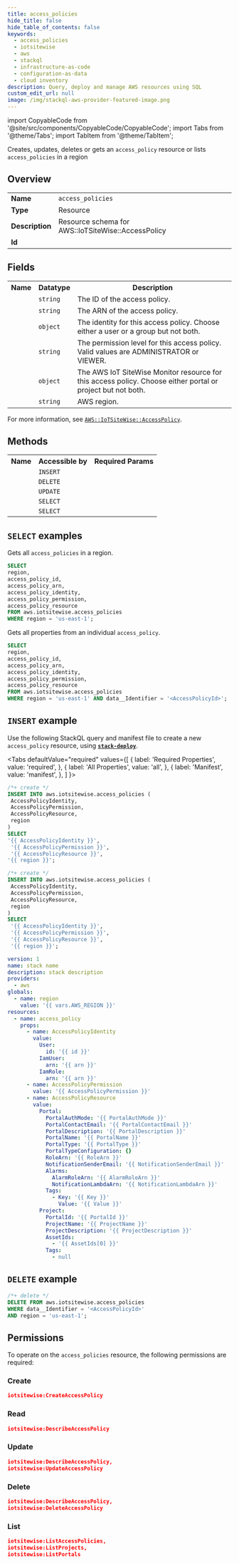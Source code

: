 ```yaml
---
title: access_policies
hide_title: false
hide_table_of_contents: false
keywords:
  - access_policies
  - iotsitewise
  - aws
  - stackql
  - infrastructure-as-code
  - configuration-as-data
  - cloud inventory
description: Query, deploy and manage AWS resources using SQL
custom_edit_url: null
image: /img/stackql-aws-provider-featured-image.png
---
```


import CopyableCode from '@site/src/components/CopyableCode/CopyableCode';
import Tabs from '@theme/Tabs';
import TabItem from '@theme/TabItem';

Creates, updates, deletes or gets an <code>access_policy</code> resource or lists <code>access_policies</code> in a region

## Overview
<table>
<tbody>
<tr><td><b>Name</b></td><td><code>access_policies</code></td></tr>
<tr><td><b>Type</b></td><td>Resource</td></tr>
<tr><td><b>Description</b></td><td>Resource schema for AWS::IoTSiteWise::AccessPolicy</td></tr>
<tr><td><b>Id</b></td><td><CopyableCode code="aws.iotsitewise.access_policies" /></td></tr>
</tbody>
</table>

## Fields
<table>
<tbody>
<tr><th>Name</th><th>Datatype</th><th>Description</th></tr><tr><td><CopyableCode code="access_policy_id" /></td><td><code>string</code></td><td>The ID of the access policy.</td></tr>
<tr><td><CopyableCode code="access_policy_arn" /></td><td><code>string</code></td><td>The ARN of the access policy.</td></tr>
<tr><td><CopyableCode code="access_policy_identity" /></td><td><code>object</code></td><td>The identity for this access policy. Choose either a user or a group but not both.</td></tr>
<tr><td><CopyableCode code="access_policy_permission" /></td><td><code>string</code></td><td>The permission level for this access policy. Valid values are ADMINISTRATOR or VIEWER.</td></tr>
<tr><td><CopyableCode code="access_policy_resource" /></td><td><code>object</code></td><td>The AWS IoT SiteWise Monitor resource for this access policy. Choose either portal or project but not both.</td></tr>
<tr><td><CopyableCode code="region" /></td><td><code>string</code></td><td>AWS region.</td></tr>
</tbody>
</table>

For more information, see <a href="https://docs.aws.amazon.com/AWSCloudFormation/latest/UserGuide/aws-resource-iotsitewise-accesspolicy.html"><code>AWS::IoTSiteWise::AccessPolicy</code></a>.

## Methods

<table>
<tbody>
  <tr>
    <th>Name</th>
    <th>Accessible by</th>
    <th>Required Params</th>
  </tr>
  <tr>
    <td><CopyableCode code="create_resource" /></td>
    <td><code>INSERT</code></td>
    <td><CopyableCode code="AccessPolicyIdentity, AccessPolicyPermission, AccessPolicyResource, region" /></td>
  </tr>
  <tr>
    <td><CopyableCode code="delete_resource" /></td>
    <td><code>DELETE</code></td>
    <td><CopyableCode code="data__Identifier, region" /></td>
  </tr>
  <tr>
    <td><CopyableCode code="update_resource" /></td>
    <td><code>UPDATE</code></td>
    <td><CopyableCode code="data__Identifier, data__PatchDocument, region" /></td>
  </tr>
  <tr>
    <td><CopyableCode code="list_resources" /></td>
    <td><code>SELECT</code></td>
    <td><CopyableCode code="region" /></td>
  </tr>
  <tr>
    <td><CopyableCode code="get_resource" /></td>
    <td><code>SELECT</code></td>
    <td><CopyableCode code="data__Identifier, region" /></td>
  </tr>
</tbody>
</table>

## `SELECT` examples
Gets all <code>access_policies</code> in a region.
```sql
SELECT
region,
access_policy_id,
access_policy_arn,
access_policy_identity,
access_policy_permission,
access_policy_resource
FROM aws.iotsitewise.access_policies
WHERE region = 'us-east-1';
```
Gets all properties from an individual <code>access_policy</code>.
```sql
SELECT
region,
access_policy_id,
access_policy_arn,
access_policy_identity,
access_policy_permission,
access_policy_resource
FROM aws.iotsitewise.access_policies
WHERE region = 'us-east-1' AND data__Identifier = '<AccessPolicyId>';
```

## `INSERT` example

Use the following StackQL query and manifest file to create a new <code>access_policy</code> resource, using [__`stack-deploy`__](https://pypi.org/project/stack-deploy/).

<Tabs
    defaultValue="required"
    values={[
      { label: 'Required Properties', value: 'required', },
      { label: 'All Properties', value: 'all', },
      { label: 'Manifest', value: 'manifest', },
    ]
}>
<TabItem value="required">

```sql
/*+ create */
INSERT INTO aws.iotsitewise.access_policies (
 AccessPolicyIdentity,
 AccessPolicyPermission,
 AccessPolicyResource,
 region
)
SELECT 
'{{ AccessPolicyIdentity }}',
 '{{ AccessPolicyPermission }}',
 '{{ AccessPolicyResource }}',
'{{ region }}';
```
</TabItem>
<TabItem value="all">

```sql
/*+ create */
INSERT INTO aws.iotsitewise.access_policies (
 AccessPolicyIdentity,
 AccessPolicyPermission,
 AccessPolicyResource,
 region
)
SELECT 
 '{{ AccessPolicyIdentity }}',
 '{{ AccessPolicyPermission }}',
 '{{ AccessPolicyResource }}',
 '{{ region }}';
```
</TabItem>
<TabItem value="manifest">

```yaml
version: 1
name: stack name
description: stack description
providers:
  - aws
globals:
  - name: region
    value: '{{ vars.AWS_REGION }}'
resources:
  - name: access_policy
    props:
      - name: AccessPolicyIdentity
        value:
          User:
            id: '{{ id }}'
          IamUser:
            arn: '{{ arn }}'
          IamRole:
            arn: '{{ arn }}'
      - name: AccessPolicyPermission
        value: '{{ AccessPolicyPermission }}'
      - name: AccessPolicyResource
        value:
          Portal:
            PortalAuthMode: '{{ PortalAuthMode }}'
            PortalContactEmail: '{{ PortalContactEmail }}'
            PortalDescription: '{{ PortalDescription }}'
            PortalName: '{{ PortalName }}'
            PortalType: '{{ PortalType }}'
            PortalTypeConfiguration: {}
            RoleArn: '{{ RoleArn }}'
            NotificationSenderEmail: '{{ NotificationSenderEmail }}'
            Alarms:
              AlarmRoleArn: '{{ AlarmRoleArn }}'
              NotificationLambdaArn: '{{ NotificationLambdaArn }}'
            Tags:
              - Key: '{{ Key }}'
                Value: '{{ Value }}'
          Project:
            PortalId: '{{ PortalId }}'
            ProjectName: '{{ ProjectName }}'
            ProjectDescription: '{{ ProjectDescription }}'
            AssetIds:
              - '{{ AssetIds[0] }}'
            Tags:
              - null

```
</TabItem>
</Tabs>

## `DELETE` example

```sql
/*+ delete */
DELETE FROM aws.iotsitewise.access_policies
WHERE data__Identifier = '<AccessPolicyId>'
AND region = 'us-east-1';
```

## Permissions

To operate on the <code>access_policies</code> resource, the following permissions are required:

### Create
```json
iotsitewise:CreateAccessPolicy
```

### Read
```json
iotsitewise:DescribeAccessPolicy
```

### Update
```json
iotsitewise:DescribeAccessPolicy,
iotsitewise:UpdateAccessPolicy
```

### Delete
```json
iotsitewise:DescribeAccessPolicy,
iotsitewise:DeleteAccessPolicy
```

### List
```json
iotsitewise:ListAccessPolicies,
iotsitewise:ListProjects,
iotsitewise:ListPortals
```
